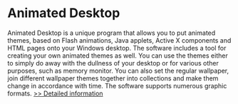 # Animated Desktop
Animated Desktop is a unique program that allows you to put animated themes, based on Flash animations, Java applets, Active X components and HTML pages onto your Windows desktop. The software includes a tool for creating your own animated themes as well. You can use the themes either to simply do away with the dullness of your desktop or for various other purposes, such as memory monitor.
You can also set the regular wallpaper, join different wallpaper themes together into collections and make them change in accordance with time. The software supports numerous graphic formats.
[>> Detailed information](https://secure.shareit.com/shareit/product.html?productid=189829&affiliateid=200057808)